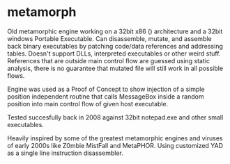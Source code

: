 # metamorph

Old metamorphic engine working on a 32bit x86 () architecture and a 32bit windows Portable Executable.
Can disassemble, mutate, and assemble back binary executables by patching code/data references and addressing tables.
Doesn't support DLLs, interpreted executables or other weird stuff.
References that are outside main control flow are guessed using static analysis, there is no guarantee that mutated file will still work
in all possible flows.

Engine was used as a Proof of Concept to show injection of a simple position independent routine that
calls MessageBox inside a random position into main control flow of given host executable.

Tested succesfully back in 2008 against 32bit notepad.exe and other small executables.

Heavily inspired by some of the greatest metamorphic engines and viruses of early 2000s like Z0mbie MistFall and MetaPHOR.
Using customized YAD as a single line instruction disassembler.
